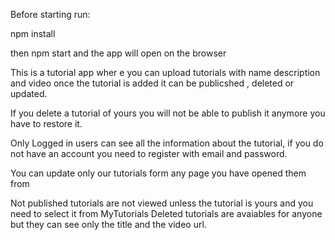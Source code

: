 Before starting run:

npm install

then npm start and the app will open on the browser

This is a tutorial app wher e you can upload tutorials with name description and video once the tutorial is added it can be publicshed , deleted or updated.

If you delete a tutorial of yours you will not be able to publish it anymore you have to restore it.

Only Logged in users can see all the information about the tutorial, if you do not have an account you need to register with email and password.

You can update only our tutorials form any page you have opened them from 

Not published tutorials are not viewed unless the tutorial is yours and you need to select it from MyTutorials
Deleted tutorials are avaiables for anyone but they can see only the title and the video url.
